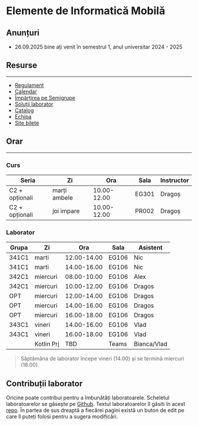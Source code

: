 # Elemente de Informatică Mobilă

## Anunțuri

* 26.09.2025 bine ați venit în semestrul 1, anul universitar 2024 - 2025

## Resurse
---

* [Regulament](resources/rules.md)
* [Calendar](resources/calendar.md)
* [Împărțirea pe Semigrupe](resources/groups.md)
* [Soluții laborator](https://github.com/eim-lab)
* [Catalog](https://docs.google.com/spreadsheets/d/1yu4tHd6AoyoBk2PLvV89t2lcwsp0kDz4QcBapZACvXw/edit?usp=sharing)
* [Echipa](resources/team.md)
* [Site bilete](http://wi-fi.cs.pub.ro/eim)


## Orar
---

### Curs

| **Seria**      | **Zi** | **Ora**     | **Sala** | **Instructor** |
|----------------|--------|-------------|----------|----------------|
| C2 + opționali | marți ambele | 10.00-12.00 | EG301    | Dragoș         |
| C2 + opționali | joi impare  | 10.00-12.00 | PR002    | Dragoș         |

### Laborator


| **Grupa** | **Zi**     | **Ora**     | **Sala** | **Asistent** |
|-----------|------------|-------------|----------|--------------|
| 341C1     | marti      | 12.00-14.00 | EG106    | Nic          |
| 341C1     | marti      | 14.00-16.00 | EG106    | Nic          |
| 342C1     | miercuri   | 08.00-10.00 | EG106    | Alex         |
| 342C1     | miercuri   | 10.00-12.00 | EG106    | Dragos       |
| OPT       | miercuri   | 12.00-14.00 | EG106    | Dragos       |
| OPT       | miercuri   | 14.00-16.00 | EG106    | Dragos       |
| OPT       | miercuri   | 16.00-18.00 | EG106    | Dragos       |
| 343C1     | vineri     | 14.00-16.00 | EG106    | Vlad         |
| 343C1     | vineri     | 16.00-18.00 | EG106    | Vlad         |
|           | Kotlin Prj | TBD         | Teams    | Bianca/Vlad  |

> Săptămâna de laborator începe vineri (14.00) și se termină miercuri (18.00). 

## Contribuții laborator
Oricine poate contribui pentru a îmbunătăți laboratoarele. Scheletul
laboratoarelor se găsește pe
[Github](https://github.com/orgs/eim-lab/repositories). Textul
laboratoarelor îl găsiti în acest [repo](https://gitlab.cs.pub.ro/eim/eim.pages.upb.ro).
În partea de sus dreaptă a fiecărei pagini există un buton de edit pe care îl
puteți folosi pentru a sugera modificări.
